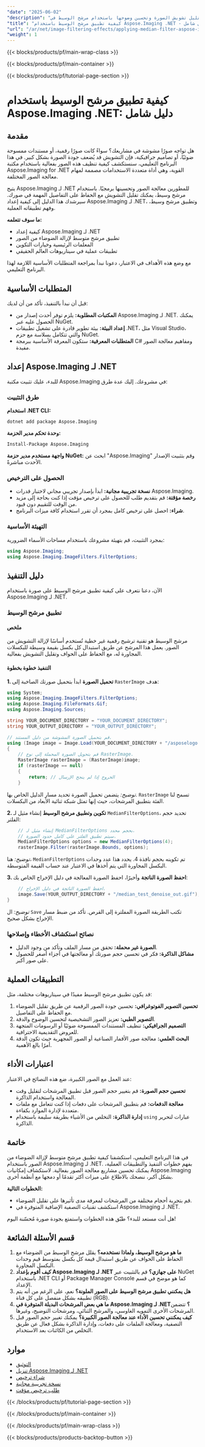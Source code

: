 ```yaml
---
"date": "2025-06-02"
"description": "تعرّف على كيفية تقليل تشويش الصورة وتحسين وضوحها باستخدام مرشح الوسيط في Aspose.Imaging لـ .NET. يغطي هذا الدليل الإعداد والتنفيذ والتطبيقات العملية."
"title": "كيفية تطبيق مرشح الوسيط باستخدام Aspose.Imaging .NET - دليل شامل"
"url": "/ar/net/image-filtering-effects/applying-median-filter-aspose-imaging-net-guide/"
"weight": 1
---
```


{{< blocks/products/pf/main-wrap-class >}}

{{< blocks/products/pf/main-container >}}

{{< blocks/products/pf/tutorial-page-section >}}
# كيفية تطبيق مرشح الوسيط باستخدام Aspose.Imaging .NET: دليل شامل

## مقدمة

هل تواجه صورًا مشوشة في مشاريعك؟ سواءً كانت صورًا رقمية، أو مستندات ممسوحة ضوئيًا، أو تصاميم جرافيكية، فإن التشويش قد يُضعف جودة الصورة بشكل كبير. في هذا البرنامج التعليمي، سنستكشف كيفية تنظيف هذه الصور بفعالية باستخدام مكتبة Aspose.Imaging for .NET القوية، وهي أداة متعددة الاستخدامات مصممة لمهام معالجة الصور المختلفة.

يتيح Aspose.Imaging لـ .NET للمطورين معالجة الصور وتحسينها برمجيًا. باستخدام مرشح وسيط، يمكنك تقليل التشويش مع الحفاظ على التفاصيل المهمة في صورك. سيرشدك هذا الدليل إلى كيفية إعداد Aspose.Imaging لـ .NET، وتطبيق مرشح وسيط، وفهم تطبيقاته العملية.

**ما سوف تتعلمه:**
- كيفية إعداد Aspose.Imaging لـ .NET
- تطبيق مرشح متوسط لإزالة الضوضاء من الصور
- المعلمات الرئيسية وخيارات التكوين
- تطبيقات عملية في سيناريوهات العالم الحقيقي

مع وضع هذه الأهداف في الاعتبار، دعونا نبدأ بمراجعة المتطلبات الأساسية اللازمة لهذا البرنامج التعليمي.

## المتطلبات الأساسية

قبل أن نبدأ بالتنفيذ، تأكد من أن لديك:
- **المكتبات المطلوبة:** يلزم توفر أحدث إصدار من Aspose.Imaging لـ .NET. يمكنك الحصول عليه عبر NuGet.
- **إعداد البيئة:** بيئة تطوير قادرة على تشغيل تطبيقات .NET، مثل Visual Studio، والتي تتكامل بسلاسة مع حزم NuGet.
- **المتطلبات المعرفية:** ستكون المعرفة الأساسية ببرمجة C# ومفاهيم معالجة الصور مفيدة.

## إعداد Aspose.Imaging لـ .NET

للبدء، عليك تثبيت مكتبة Aspose.Imaging في مشروعك. إليك عدة طرق:

### طرق التثبيت

**استخدام .NET CLI:**
```
dotnet add package Aspose.Imaging
```

**وحدة تحكم مدير الحزمة:**
```
Install-Package Aspose.Imaging
```

**واجهة مستخدم مدير حزمة NuGet:** ابحث عن "Aspose.Imaging" وقم بتثبيت الإصدار الأحدث مباشرةً.

### الحصول على الترخيص
- **نسخة تجريبية مجانية:** ابدأ بإصدار تجريبي مجاني لاختبار قدرات Aspose.Imaging.
- **رخصة مؤقتة:** قم بتقديم طلب للحصول على ترخيص مؤقت إذا كنت بحاجة إلى مزيد من الوقت للتقييم دون قيود.
- **شراء:** احصل على ترخيص كامل بمجرد أن تقرر استخدام كافة ميزات البرنامج.

### التهيئة الأساسية

بمجرد التثبيت، قم بتهيئة مشروعك باستخدام مساحات الأسماء الضرورية:

```csharp
using Aspose.Imaging;
using Aspose.Imaging.ImageFilters.FilterOptions;
```

## دليل التنفيذ

الآن، دعنا نتعرف على كيفية تطبيق مرشح الوسيط على صورة باستخدام Aspose.Imaging لـ .NET.

### تطبيق مرشح الوسيط

#### ملخص
مرشح الوسيط هو تقنية ترشيح رقمية غير خطية تُستخدم أساسًا لإزالة التشويش من الصور. يعمل هذا المرشح عن طريق استبدال كل بكسل بقيمة وسيطة للبكسلات المجاورة له، مع الحفاظ على الحواف وتقليل التشويش بفعالية.

#### التنفيذ خطوة بخطوة

**1. تحميل الصورة**
ابدأ بتحميل صورتك الصاخبة إلى `RasterImage` هدف:

```csharp
using System;
using Aspose.Imaging.ImageFilters.FilterOptions;
using Aspose.Imaging.FileFormats.Gif;
using Aspose.Imaging.Sources;

string YOUR_DOCUMENT_DIRECTORY = "YOUR_DOCUMENT_DIRECTORY";
string YOUR_OUTPUT_DIRECTORY = "YOUR_OUTPUT_DIRECTORY";

// قم بتحميل الصورة المشوشة من دليل المستند.
using (Image image = Image.Load(YOUR_DOCUMENT_DIRECTORY + "/asposelogo.gif"))
{
    // قم بتحويل الصورة المحملة إلى نوع RasterImage.
    RasterImage rasterImage = (RasterImage)image;
    if (rasterImage == null)
    {
        return; // الخروج إذا لم ينجح الإرسال
    }
```

*توضيح:* يتضمن تحميل الصورة تحديد مسار الدليل الخاص بها. `RasterImage` تسمح لنا الفئة بتطبيق المرشحات، حيث إنها تمثل شبكة ثنائية الأبعاد من البكسلات.

**2. تكوين وتطبيق مرشح الوسيط**
إنشاء مثيل لـ `MedianFilterOptions`، تحديد حجم الفلتر:

```csharp
    // إنشاء مثيل لـ MedianFilterOptions بحجم محدد.
    // سيتم تطبيق الفلتر على كامل حدود الصورة.
    MedianFilterOptions options = new MedianFilterOptions(4);
    rasterImage.Filter(rasterImage.Bounds, options);
```

*توضيح:* هنا، `MedianFilterOptions` تم تكوينه بحجم نافذة 4. يحدد هذا عدد وحدات البكسل المجاورة التي يتم أخذها في الاعتبار عند حساب القيمة المتوسطة.

**3. احفظ الصورة الناتجة**
وأخيرًا، احفظ الصورة المعالجة في دليل الإخراج الخاص بك:

```csharp
    // احفظ الصورة الناتجة في دليل الإخراج.
    image.Save(YOUR_OUTPUT_DIRECTORY + "/median_test_denoise_out.gif");
}
```

*توضيح:* ال `Save` تكتب الطريقة الصورة المفلترة إلى القرص. تأكد من ضبط مسار الإخراج بشكل صحيح.

### نصائح استكشاف الأخطاء وإصلاحها
- **الصورة غير محملة:** تحقق من مسار الملف وتأكد من وجود الدليل.
- **مشاكل الذاكرة:** فكر في تحسين حجم صورتك أو معالجتها في أجزاء أصغر للحصول على صور أكبر.

## التطبيقات العملية
قد يكون تطبيق مرشح الوسيط مفيدًا في سيناريوهات مختلفة، مثل:
1. **تحسين التصوير الفوتوغرافي:** تحسين جودة الصور الرقمية عن طريق تقليل الضوضاء مع الحفاظ على التفاصيل.
2. **التصوير الطبي:** تعزيز الصور التشخيصية لتحسين الوضوح والدقة.
3. **التصميم الجرافيكي:** تنظيف المستندات الممسوحة ضوئيًا أو الرسومات المتجهة للعروض التقديمية الاحترافية.
4. **البحث العلمي:** معالجة صور الأقمار الصناعية أو الصور المجهرية حيث تكون الدقة أمرًا بالغ الأهمية.

## اعتبارات الأداء
عند العمل مع الصور الكبيرة، ضع هذه النصائح في الاعتبار:
- **تحسين حجم الصورة:** قم بتغيير حجم الصور قبل تطبيق المرشحات لتقليل وقت المعالجة واستخدام الذاكرة.
- **معالجة الدفعات:** قم بتطبيق المرشحات على دفعات إذا كنت تتعامل مع ملفات متعددة لإدارة الموارد بكفاءة.
- **إدارة الذاكرة:** التخلص من الأشياء بطريقة سليمة باستخدام `using` عبارات لتحرير الذاكرة.

## خاتمة
في هذا البرنامج التعليمي، استكشفنا كيفية تطبيق مرشح متوسط لإزالة الضوضاء من الصور باستخدام Aspose.Imaging لـ .NET. بفهم خطوات التنفيذ والتطبيقات العملية، يمكنك تحسين مشاريع معالجة الصور بفعالية. لاستكشاف إمكانيات Aspose.Imaging بشكل أكبر، ننصحك بالاطلاع على ميزات أكثر تقدمًا أو دمجها مع أنظمة أخرى.

**الخطوات التالية:**
- قم بتجربة أحجام مختلفة من المرشحات لمعرفة مدى تأثيرها على تقليل الضوضاء.
- استكشف تقنيات التصفية الإضافية المتوفرة في Aspose.Imaging لـ .NET.

هل أنت مستعد للبدء؟ طبّق هذه الخطوات واستمتع بجودة صورة مُحسّنة اليوم!

## قسم الأسئلة الشائعة
1. **ما هو مرشح الوسيط، ولماذا نستخدمه؟** يقلل مرشح الوسيط من الضوضاء مع الحفاظ على الحواف عن طريق استبدال قيمة كل بكسل بمتوسط قيم وحدات البكسل المجاورة.
2. **كيف أقوم بإعداد Aspose.Imaging لـ .NET على جهازي؟** قم بالتثبيت عبر NuGet باستخدام .NET CLI أو Package Manager Console كما هو موضح في قسم الإعداد.
3. **هل يمكنني تطبيق مرشح الوسيط على الصور الملونة؟** نعم، على الرغم من أنه يتم تطبيقه بشكل منفصل على كل قناة (RGB).
4. **ما هي بعض المرشحات البديلة المتوفرة في Aspose.Imaging لـ .NET؟** تتضمن المرشحات الأخرى التمويه الغاوسي، والمرشح الثنائي، ومرشحات التوضيح، وغيرها.
5. **كيف يمكنني تحسين الأداء عند معالجة الصور الكبيرة؟** يمكنك تغيير حجم الصور قبل التصفية، ومعالجة الملفات على دفعات، وإدارة الذاكرة بشكل فعال عن طريق التخلص من الكائنات بعد الاستخدام.

## موارد
- [التوثيق](https://reference.aspose.com/imaging/net/)
- [تنزيل Aspose.Imaging لـ .NET](https://releases.aspose.com/imaging/net/)
- [شراء ترخيص](https://purchase.aspose.com/buy)
- [نسخة تجريبية مجانية](https://releases.aspose.com/imaging/net/)
- [طلب ترخيص مؤقت](https://purchase.aspose.com/temporary-license)

{{< /blocks/products/pf/tutorial-page-section >}}

{{< /blocks/products/pf/main-container >}}

{{< /blocks/products/pf/main-wrap-class >}}

{{< blocks/products/products-backtop-button >}}